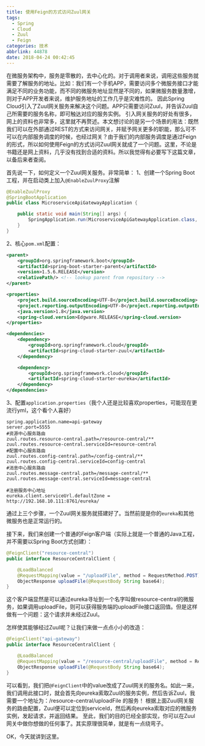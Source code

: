 ```yaml
---
title: 使用Feign的方式访问Zuul网关
tags:
  - Spring
  - Cloud
  - Zuul
  - Feign
categories: 技术
abbrlink: 44878
date: 2018-04-24 00:42:45
---
```

在微服务架构中，服务是零散的，去中心化的。对于调用者来说，调用这些服务就需要了解服务的地址。比如：我们有一个手机APP，需要访问多个微服务接口才能满足不同的业务功能，而不同的微服务地址显然是不同的，如果微服务数量激增，则对于APP开发者来说，维护服务地址的工作几乎是灾难性的。
因此Spring Cloud引入了Zuul网关服务来解决这个问题。APP只需要访问Zuul，并告诉Zuul自己所需要的服务名称，即可触达对应的服务实例。
引入网关服务的好处有很多，网上的资料也非常多，这里就不再赘述。本文想讨论的是另一个场景的用法：既然我们可以在外部通过REST的方式来访问网关，并赋予网关更多的职能，那么可不可以在内部服务调度的时候，也经过网关？由于我们的内部服务调度是通过Feign的形式，所以如何使用Feign的方式访问Zuul网关就成了一个问题。这里，不论是书籍还是网上资料，几乎没有找到合适的资料。所以我觉得有必要写下这篇文章，以备后来者查阅。
<!--more-->
首先说一下，如何定义一个Zuul网关服务。非常简单：
1、创建一个Spring Boot工程，并在启动类上加入`@EnableZuulProxy`注解
```java
@EnableZuulProxy
@SpringBootApplication
public class MicroserviceApiGatewayApplication {

	public static void main(String[] args) {
		SpringApplication.run(MicroserviceApiGatewayApplication.class, args);
	}
}
```
2、核心`pom.xml`配置：
```xml
<parent>
    <groupId>org.springframework.boot</groupId>
    <artifactId>spring-boot-starter-parent</artifactId>
    <version>1.5.6.RELEASE</version>
    <relativePath/> <!-- lookup parent from repository -->
</parent>

<properties>
    <project.build.sourceEncoding>UTF-8</project.build.sourceEncoding>
    <project.reporting.outputEncoding>UTF-8</project.reporting.outputEncoding>
    <java.version>1.8</java.version>
    <spring-cloud.version>Edgware.RELEASE</spring-cloud.version>
</properties>

<dependencies>
    <dependency>
        <groupId>org.springframework.cloud</groupId>
        <artifactId>spring-cloud-starter-zuul</artifactId>
    </dependency>

    <dependency>
        <groupId>org.springframework.cloud</groupId>
        <artifactId>spring-cloud-starter-eureka</artifactId>
    </dependency>
</dependencies>
```
3、配置`application.properties`（我个人还是比较喜欢properties，可能现在更流行yml，这个看个人喜好）
```shell
spring.application.name=api-gateway
server.port=5555
#资源中心服务路由
zuul.routes.resource-central.path=/resource-central/**
zuul.routes.resource-central.serviceId=resource-central
#配置中心服务路由
zuul.routes.config-central.path=/config-central/**
zuul.routes.config-central.serviceId=config-central
#消息中心服务路由
zuul.routes.message-central.path=/message-central/**
zuul.routes.message-central.serviceId=message-central

#注册服务中心地址
eureka.client.serviceUrl.defaultZone = http://192.168.10.111:8761/eureka/
```
通过上三个步骤，一个Zuul网关服务就搭建好了。当然前提是你的`eureka`和其他微服务也是正常运行的。

接下来，我们来创建一个普通的Feign客户端（实际上就是一个普通的Java工程，并不需要以Spring Boot方式创建）：
```java
@FeignClient("resource-central")
public interface ResourceCentralClient {

    @LoadBalanced
    @RequestMapping(value = "/uploadFile", method = RequestMethod.POST)
    ObjectResponse uploadFile(@RequestBody String base64);
}
```
这个客户端显然是可以通过eureka寻址到一个名字叫做resource-central的微服务，如果调用uploadFile，则可以获得服务端的uploadFile接口返回值。但是这样做有一个问题：这个请求并未经过Zuul。

怎样使其能够经过Zuul呢？让我们来做一点点小小的改造：
```java
@FeignClient("api-gateway")
public interface ResourceCentralClient {

    @LoadBalanced
    @RequestMapping(value = "/resource-central/uploadFile", method = RequestMethod.POST)
    ObjectResponse uploadFile(@RequestBody String base64);
}
```
可以看到，我们把`@FeignClient`中的value改成了Zuul网关的服务名。如此一来，我们调用此接口时，就会首先向eureka索取Zuul的服务实例，然后告诉Zuul，我需要一个地址为：/resource-central/uploadFile 的服务！
根据上面Zuul网关服务的路由配置，Zuul便可以定位到serviceId，然后再向eureka索取对应的微服务实例，发起请求，并返回结果。
至此，我们的目的已经全部实现，你可以在Zuul网关中做你想做的任何事了。其实原理很简单，就是有一点绕弯子。

OK，今天就讲到这里。

